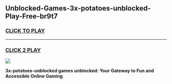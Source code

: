 
## Unblocked-Games-3x-potatoes-unblocked-Play-Free-br9t7
<h3>
<a href="https://premium76.site?title=3x-potatoes-unblocked&ref=18A1">CLICK TO PLAY</a></h3>
<hr>

<h3>
<a href="https://premium76.site?title=3x-potatoes-unblocked&ref=18A1">CLICK 2 PLAY</a>
  
</h3>

<a href="https://premium76.site?title=3x-potatoes-unblocked&ref=18A1"><img src="https://clearcache.store/games.png"></a>


**3x-potatoes-unblocked games unblocked: Your Gateway to Fun and Accessible Online Gaming**
